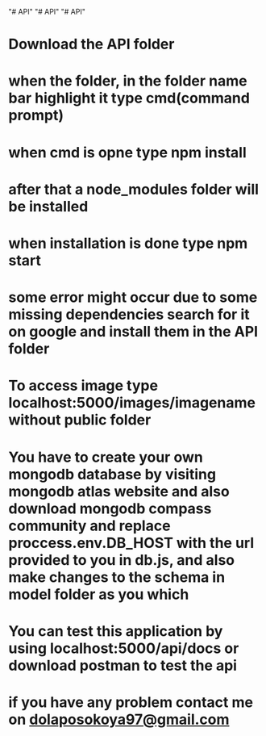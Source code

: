 "# API"
"# API"
"# API"

# Download the API folder

# when the folder, in the folder name bar highlight it type cmd(command prompt)

# when cmd is opne type npm install

# after that a node_modules folder will be installed

# when installation is done type npm start

# some error might occur due to some missing dependencies search for it on google and install them in the API folder

# To access image type localhost:5000/images/imagename without public folder

# You have to create your own mongodb database by visiting mongodb atlas website and also download mongodb compass community and replace proccess.env.DB_HOST with the url provided to you in db.js, and also make changes to the schema in model folder as you which

# You can test this application by using localhost:5000/api/docs or download postman to test the api

# if you have any problem contact me on dolaposokoya97@gmail.com

